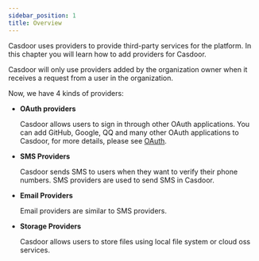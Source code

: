 ```yaml
---
sidebar_position: 1
title: Overview
---
```


Casdoor uses providers to provide third-party services for the platform. In this chapter you will learn how to add providers for Casdoor.

Casdoor will only use providers added by the organization owner when it receives a request from a user in the organization.

Now, we have 4 kinds of providers:

- **OAuth providers**

  Casdoor allows users to sign in through other OAuth applications. You can add GitHub, Google, QQ and many other OAuth applications to Casdoor, for more details, please see [OAuth](/docs/provider/oauth/overview).

- **SMS Providers**

  Casdoor sends SMS to users when they want to verify their phone numbers. SMS providers are used to send SMS in Casdoor.

- **Email Providers**

  Email providers are similar to SMS providers.

- **Storage Providers**

  Casdoor allows users to store files using local file system or cloud oss services.